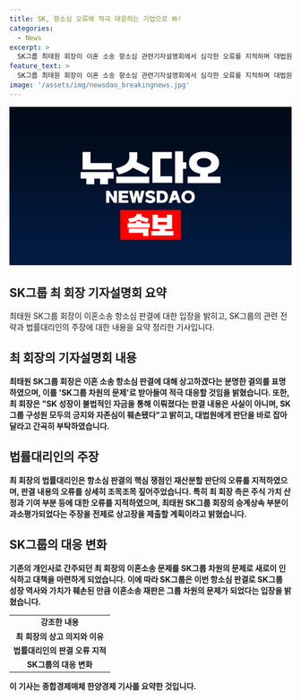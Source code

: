 ```yaml
---
title: SK, 항소심 오류에 적극 대응하는 기업으로 봐!
categories:
  - News
excerpt: >
  SK그룹 최태원 회장이 이혼 소송 항소심 관련기자설명회에서 심각한 오류를 지적하며 대법원 상고 결의를 밝힌 사실이 알려졌다. 최 회장은 재산분할 판단 등에 대한 오류를 지적하고, SK그룹의 영예를 위협하는 판결을 바로잡아야 한다고 강조했다. 또한, 최 회장의 변호인 측은 항소심 판결의 주식가치 산정 오류를 지적하고, 다른 문제점도 정리해 상고장을 이달 21일 이전에 제출할 예정이다. 이로써 SK그룹의 변호인 측은 판결에서의 오류를 제기하며, 대법원에 상고를 준비하고 있는 것으로 알려졌다.
feature_text: >
  SK그룹 최태원 회장이 이혼 소송 항소심 관련기자설명회에서 심각한 오류를 지적하며 대법원 상고 결의를 밝힌 사실이 알려졌다. 최 회장은 재산분할 판단 등에 대한 오류를 지적하고, SK그룹의 영예를 위협하는 판결을 바로잡아야 한다고 강조했다. 또한, 최 회장의 변호인 측은 항소심 판결의 주식가치 산정 오류를 지적하고, 다른 문제점도 정리해 상고장을 이달 21일 이전에 제출할 예정이다. 이로써 SK그룹의 변호인 측은 판결에서의 오류를 제기하며, 대법원에 상고를 준비하고 있는 것으로 알려졌다.
image: '/assets/img/newsdao_breakingnews.jpg'
---
```


<p><img src="/assets/img/newsdao_breakingnews.jpg" alt="pcversion 속보" /></p>

<h2 data-ke-size="size26">SK그룹 최 회장 기자설명회 요약</h2>

<p data-ke-size="size16">최태원 SK그룹 회장이 이혼소송 항소심 판결에 대한 입장을 밝히고, SK그룹의 관련 전략과 법률대리인의 주장에 대한 내용을 요약 정리한 기사입니다.</p>

<h2 data-ke-size="size26">최 회장의 기자설명회 내용</h2>

<p data-ke-size="size16"><b>최태원 SK그룹 회장은 이혼 소송 항소심 판결에 대해 상고하겠다는 분명한 결의를 표명하였으며, 이를 'SK그룹 차원의 문제'로 받아들여 적극 대응할 것임을 밝혔습니다. 또한, 최 회장은 "SK 성장이 불법적인 자금을 통해 이뤄졌다는 판결 내용은 사실이 아니며, SK그룹 구성원 모두의 긍지와 자존심이 훼손됐다"고 밝히고, 대법원에게 판단을 바로 잡아달라고 간곡히 부탁하였습니다.</b></p>

<h2 data-ke-size="size26">법률대리인의 주장</h2>

<p data-ke-size="size16"><b>최 회장의 법률대리인은 항소심 판결의 핵심 쟁점인 재산분할 판단의 오류를 지적하였으며, 판결 내용의 오류를 상세히 조목조목 짚어주었습니다. 특히 최 회장 측은 주식 가치 산정과 기여 부분 등에 대한 오류를 지적하였으며, 최태원 SK그룹 회장의 승계상속 부분이 과소평가되었다는 주장을 전제로 상고장을 제출할 계획이라고 밝혔습니다.</b></p>

<h2 data-ke-size="size26">SK그룹의 대응 변화</h2>

<p data-ke-size="size16"><b>기존의 개인사로 간주되던 최 회장의 이혼소송 문제를 SK그룹 차원의 문제로 새로이 인식하고 대책을 마련하게 되었습니다. 이에 따라 SK그룹은 이번 항소심 판결로 SK그룹 성장 역사와 가치가 훼손된 만큼 이혼소송 재판은 그룹 차원의 문제가 되었다는 입장을 밝혔습니다.</b></p>

<table>
  <tr>
    <td style="text-align: center; height: 17px;"><b>강조한 내용</b></td>
  </tr>
  <tr>
    <td style="text-align: center; height: 17px;"><b>최 회장의 상고 의지와 이유</b></td>
  </tr>
  <tr>
    <td style="text-align: center; height: 17px;"><b>법률대리인의 판결 오류 지적</b></td>
  </tr>
  <tr>
    <td style="text-align: center; height: 17px;"><b>SK그룹의 대응 변화</b></td>
  </tr>
</table>

<p data-ke-size="size16"><b>이 기사는 종합경제매체 한양경제 기사를 요약한 것입니다.</b></p>

